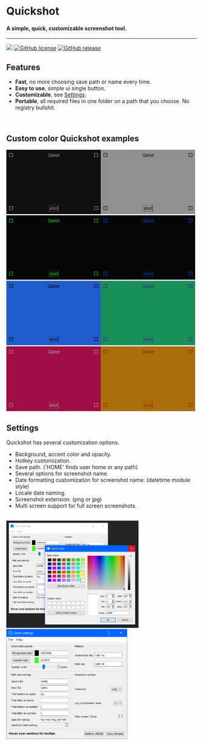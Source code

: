 # Quickshot
#### A simple, quick, customizable screenshot tool.
___

![](https://img.shields.io/github/repo-size/cccaaannn/Quickshot?style=flat-square) [![GitHub license](https://img.shields.io/github/license/cccaaannn/imagepreprocessing?style=flat-square)](https://github.com/cccaaannn/Quickshot/blob/master/LICENSE) [![GitHub release](https://img.shields.io/github/v/release/cccaaannn/Quickshot)](https://img.shields.io/github/v/release/cccaaannn/Quickshot)


## Features
- **Fast**, no more choosing save path or name every time.
- **Easy to use**, simple ui single button.
- **Customizable**, see [Settings](#Settings).
- **Portable**, all required files in one folder on a path that you choose. No registry bullshit.

<br/>

## Custom color Quickshot examples

<img src="readme_images/example1.png" alt="drawing" width="250"/><img src="readme_images/example2.png" alt="drawing" width="250"/>
<br/>
<img src="readme_images/example3.png" alt="drawing" width="250"/><img src="readme_images/example4.png" alt="drawing" width="250"/>
<br/>
<img src="readme_images/example5.png" alt="drawing" width="250"/><img src="readme_images/example6.png" alt="drawing" width="250"/>
<br/>
<img src="readme_images/example7.png" alt="drawing" width="250"/><img src="readme_images/example8.png" alt="drawing" width="250"/>
<br/>

## Settings
Quickshot has several customization options.

- Background, accent color and opacity.
- Hotkey customization.
- Save path. ('HOME' finds user home or any path)
- Several options for screenshot name.
- Date formatting customization for screenshot name. (datetime module style)
- Locale date naming.
- Screenshot extension. (png or jpg) 
- Multi screen support for full screen screenshots.

<br/>
<img src="readme_images/settings_example2.png" alt="drawing" width="350"/><img src="readme_images/settings_example1.png" alt="drawing" width="320"/>
<br/>

